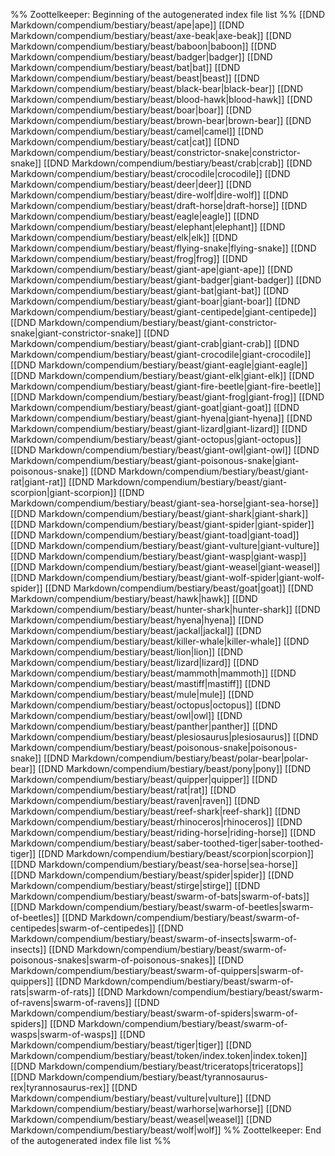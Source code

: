 %% Zoottelkeeper: Beginning of the autogenerated index file list  %%
 [[DND Markdown/compendium/bestiary/beast/ape|ape]]
 [[DND Markdown/compendium/bestiary/beast/axe-beak|axe-beak]]
 [[DND Markdown/compendium/bestiary/beast/baboon|baboon]]
 [[DND Markdown/compendium/bestiary/beast/badger|badger]]
 [[DND Markdown/compendium/bestiary/beast/bat|bat]]
 [[DND Markdown/compendium/bestiary/beast/beast|beast]]
 [[DND Markdown/compendium/bestiary/beast/black-bear|black-bear]]
 [[DND Markdown/compendium/bestiary/beast/blood-hawk|blood-hawk]]
 [[DND Markdown/compendium/bestiary/beast/boar|boar]]
 [[DND Markdown/compendium/bestiary/beast/brown-bear|brown-bear]]
 [[DND Markdown/compendium/bestiary/beast/camel|camel]]
 [[DND Markdown/compendium/bestiary/beast/cat|cat]]
 [[DND Markdown/compendium/bestiary/beast/constrictor-snake|constrictor-snake]]
 [[DND Markdown/compendium/bestiary/beast/crab|crab]]
 [[DND Markdown/compendium/bestiary/beast/crocodile|crocodile]]
 [[DND Markdown/compendium/bestiary/beast/deer|deer]]
 [[DND Markdown/compendium/bestiary/beast/dire-wolf|dire-wolf]]
 [[DND Markdown/compendium/bestiary/beast/draft-horse|draft-horse]]
 [[DND Markdown/compendium/bestiary/beast/eagle|eagle]]
 [[DND Markdown/compendium/bestiary/beast/elephant|elephant]]
 [[DND Markdown/compendium/bestiary/beast/elk|elk]]
 [[DND Markdown/compendium/bestiary/beast/flying-snake|flying-snake]]
 [[DND Markdown/compendium/bestiary/beast/frog|frog]]
 [[DND Markdown/compendium/bestiary/beast/giant-ape|giant-ape]]
 [[DND Markdown/compendium/bestiary/beast/giant-badger|giant-badger]]
 [[DND Markdown/compendium/bestiary/beast/giant-bat|giant-bat]]
 [[DND Markdown/compendium/bestiary/beast/giant-boar|giant-boar]]
 [[DND Markdown/compendium/bestiary/beast/giant-centipede|giant-centipede]]
 [[DND Markdown/compendium/bestiary/beast/giant-constrictor-snake|giant-constrictor-snake]]
 [[DND Markdown/compendium/bestiary/beast/giant-crab|giant-crab]]
 [[DND Markdown/compendium/bestiary/beast/giant-crocodile|giant-crocodile]]
 [[DND Markdown/compendium/bestiary/beast/giant-eagle|giant-eagle]]
 [[DND Markdown/compendium/bestiary/beast/giant-elk|giant-elk]]
 [[DND Markdown/compendium/bestiary/beast/giant-fire-beetle|giant-fire-beetle]]
 [[DND Markdown/compendium/bestiary/beast/giant-frog|giant-frog]]
 [[DND Markdown/compendium/bestiary/beast/giant-goat|giant-goat]]
 [[DND Markdown/compendium/bestiary/beast/giant-hyena|giant-hyena]]
 [[DND Markdown/compendium/bestiary/beast/giant-lizard|giant-lizard]]
 [[DND Markdown/compendium/bestiary/beast/giant-octopus|giant-octopus]]
 [[DND Markdown/compendium/bestiary/beast/giant-owl|giant-owl]]
 [[DND Markdown/compendium/bestiary/beast/giant-poisonous-snake|giant-poisonous-snake]]
 [[DND Markdown/compendium/bestiary/beast/giant-rat|giant-rat]]
 [[DND Markdown/compendium/bestiary/beast/giant-scorpion|giant-scorpion]]
 [[DND Markdown/compendium/bestiary/beast/giant-sea-horse|giant-sea-horse]]
 [[DND Markdown/compendium/bestiary/beast/giant-shark|giant-shark]]
 [[DND Markdown/compendium/bestiary/beast/giant-spider|giant-spider]]
 [[DND Markdown/compendium/bestiary/beast/giant-toad|giant-toad]]
 [[DND Markdown/compendium/bestiary/beast/giant-vulture|giant-vulture]]
 [[DND Markdown/compendium/bestiary/beast/giant-wasp|giant-wasp]]
 [[DND Markdown/compendium/bestiary/beast/giant-weasel|giant-weasel]]
 [[DND Markdown/compendium/bestiary/beast/giant-wolf-spider|giant-wolf-spider]]
 [[DND Markdown/compendium/bestiary/beast/goat|goat]]
 [[DND Markdown/compendium/bestiary/beast/hawk|hawk]]
 [[DND Markdown/compendium/bestiary/beast/hunter-shark|hunter-shark]]
 [[DND Markdown/compendium/bestiary/beast/hyena|hyena]]
 [[DND Markdown/compendium/bestiary/beast/jackal|jackal]]
 [[DND Markdown/compendium/bestiary/beast/killer-whale|killer-whale]]
 [[DND Markdown/compendium/bestiary/beast/lion|lion]]
 [[DND Markdown/compendium/bestiary/beast/lizard|lizard]]
 [[DND Markdown/compendium/bestiary/beast/mammoth|mammoth]]
 [[DND Markdown/compendium/bestiary/beast/mastiff|mastiff]]
 [[DND Markdown/compendium/bestiary/beast/mule|mule]]
 [[DND Markdown/compendium/bestiary/beast/octopus|octopus]]
 [[DND Markdown/compendium/bestiary/beast/owl|owl]]
 [[DND Markdown/compendium/bestiary/beast/panther|panther]]
 [[DND Markdown/compendium/bestiary/beast/plesiosaurus|plesiosaurus]]
 [[DND Markdown/compendium/bestiary/beast/poisonous-snake|poisonous-snake]]
 [[DND Markdown/compendium/bestiary/beast/polar-bear|polar-bear]]
 [[DND Markdown/compendium/bestiary/beast/pony|pony]]
 [[DND Markdown/compendium/bestiary/beast/quipper|quipper]]
 [[DND Markdown/compendium/bestiary/beast/rat|rat]]
 [[DND Markdown/compendium/bestiary/beast/raven|raven]]
 [[DND Markdown/compendium/bestiary/beast/reef-shark|reef-shark]]
 [[DND Markdown/compendium/bestiary/beast/rhinoceros|rhinoceros]]
 [[DND Markdown/compendium/bestiary/beast/riding-horse|riding-horse]]
 [[DND Markdown/compendium/bestiary/beast/saber-toothed-tiger|saber-toothed-tiger]]
 [[DND Markdown/compendium/bestiary/beast/scorpion|scorpion]]
 [[DND Markdown/compendium/bestiary/beast/sea-horse|sea-horse]]
 [[DND Markdown/compendium/bestiary/beast/spider|spider]]
 [[DND Markdown/compendium/bestiary/beast/stirge|stirge]]
 [[DND Markdown/compendium/bestiary/beast/swarm-of-bats|swarm-of-bats]]
 [[DND Markdown/compendium/bestiary/beast/swarm-of-beetles|swarm-of-beetles]]
 [[DND Markdown/compendium/bestiary/beast/swarm-of-centipedes|swarm-of-centipedes]]
 [[DND Markdown/compendium/bestiary/beast/swarm-of-insects|swarm-of-insects]]
 [[DND Markdown/compendium/bestiary/beast/swarm-of-poisonous-snakes|swarm-of-poisonous-snakes]]
 [[DND Markdown/compendium/bestiary/beast/swarm-of-quippers|swarm-of-quippers]]
 [[DND Markdown/compendium/bestiary/beast/swarm-of-rats|swarm-of-rats]]
 [[DND Markdown/compendium/bestiary/beast/swarm-of-ravens|swarm-of-ravens]]
 [[DND Markdown/compendium/bestiary/beast/swarm-of-spiders|swarm-of-spiders]]
 [[DND Markdown/compendium/bestiary/beast/swarm-of-wasps|swarm-of-wasps]]
 [[DND Markdown/compendium/bestiary/beast/tiger|tiger]]
 [[DND Markdown/compendium/bestiary/beast/token/index.token|index.token]]
 [[DND Markdown/compendium/bestiary/beast/triceratops|triceratops]]
 [[DND Markdown/compendium/bestiary/beast/tyrannosaurus-rex|tyrannosaurus-rex]]
 [[DND Markdown/compendium/bestiary/beast/vulture|vulture]]
 [[DND Markdown/compendium/bestiary/beast/warhorse|warhorse]]
 [[DND Markdown/compendium/bestiary/beast/weasel|weasel]]
 [[DND Markdown/compendium/bestiary/beast/wolf|wolf]]
%% Zoottelkeeper: End of the autogenerated index file list  %%
